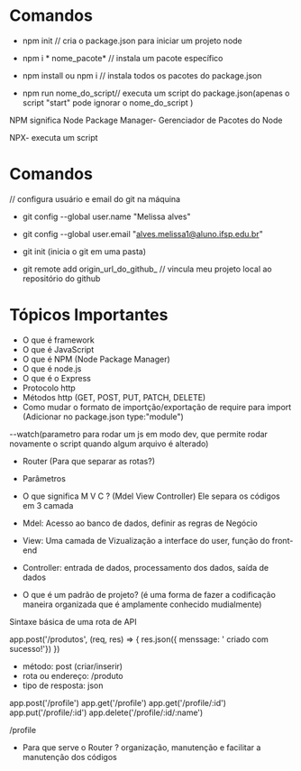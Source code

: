 # Comandos 

- npm init // cria o package.json para iniciar um projeto node

- npm i * nome_pacote* // instala um pacote específico

- npm install ou npm i // instala todos os pacotes do package.json

- npm run nome_do_script// executa um script do package.json(apenas o  script "start" pode ignorar o nome_do_script )

NPM significa Node Package Manager- Gerenciador de Pacotes do Node


NPX- executa um script
# Comandos 

// configura usuário e email do git na máquina
- git config --global user.name "Melissa alves"
- git config --global user.email "alves.melissa1@aluno.ifsp.edu.br"

- git init (inicia o git em uma pasta) 
- git remote add origin_url_do_github_ // vincula meu projeto local ao repositório do github

# Tópicos Importantes

- O que é framework
- O que é JavaScript
- O que é NPM (Node Package Manager)
- O que é node.js
- O que é o Express
- Protocolo http
- Métodos http (GET, POST, PUT, PATCH, DELETE)
- Como mudar o formato de importção/exportação de require para import (Adicionar no package.json type:"module")

--watch(parametro para rodar um js em modo dev, que permite rodar novamente o script quando algum arquivo é alterado)

- Router (Para que separar as rotas?)
- Parâmetros 
- O que significa M V C ? (Mdel View Controller)
 Ele separa os códigos em 3 camada
 - Mdel: Acesso ao banco de dados, definir as regras de Negócio 
 - View: Uma camada de Vizualização a interface do user, função do front-end

 - Controller: entrada de dados, processamento dos dados, saída de dados

- O que é um padrão de projeto? (é uma forma de fazer a codificação maneira organizada que é amplamente conhecido mudialmente)





Sintaxe básica de uma rota de API 
 
 app.post('/produtos', (req, res) => {
  res.json({
    menssage: ' criado com sucesso!'})
  })

  - método: post (criar/inserir)
  - rota ou endereço: /produto
  - tipo de resposta: json
 
app.post('/profile')
app.get('/profile')
app.get('/profile/:id')
app.put('/profile/:id')
app.delete('/profile/:id/:name')

/profile

- Para que serve o Router ?
organização, manutenção e facilitar a manutenção dos códigos